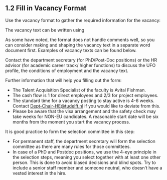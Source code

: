 ## 1.2 Fill in Vacancy Format 

Use the vacancy format to gather the required information for the vacancy: 
<!-- [DOCUMENT VACANCY FORMAT]  -->

The vacancy text can be written using 
<!-- [DOCUMENT GUIDE TO CREATE RECRUITMENT TEXT].  -->
As some have noted, the format does not handle comments well, so you can consider making and shaping the vacancy text in a separate word document first. Examples of vacancy texts can be found below.  

Contact the department secretary (for PhD/Post-Doc positions) or the HR advisor (for academic career track/ higher functions) to discuss the UFO profile, the conditions of employment and the vacancy text.  

Further information that will help you filling out the form: 
* The Talent Acquisition Specialist of the faculty is Avital Fishman. 
* The cash flow is 1 for direct employees and 2/3 for project employees. 
* The standard time for a vacancy posting to stay active is 4-6 weeks. Contact Dept-Chair-HE@tudelft.nl if you would like to deviate from this.  
* Please be aware that the visa arrangement and the safety check may take weeks for NON-EU candidates. A reasonable start date will be six months from the moment you start the vacancy process. 


It is good practice to form the selection committee in this step:
* For permanent staff, the department secretary will form the selection committee as there are many rules for those committees.  
* In case of a PhD and Postdoc positions, we use the 4-eye principle in the selection steps, meaning you select together with at least one other person. This is done to avoid biased decisions and blind spots. Try to include a senior staff member and someone neutral, who doesn’t have a vested interest in the hire. 

<!-- [EXAMPLES OF VACANCY TEXTS, can use https://sharepoint.tudelft.nl/misc/medewerkersportaal/SitePages/HR%20Vacatureteksten.aspx ]  -->
